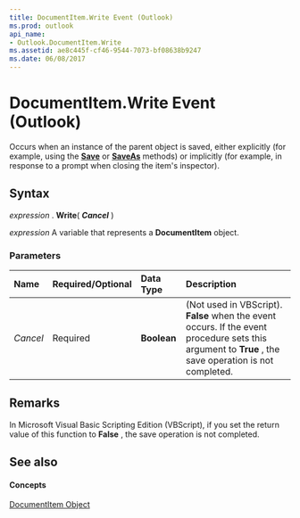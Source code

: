 ```yaml
---
title: DocumentItem.Write Event (Outlook)
ms.prod: outlook
api_name:
- Outlook.DocumentItem.Write
ms.assetid: ae8c445f-cf46-9544-7073-bf08638b9247
ms.date: 06/08/2017
---
```



# DocumentItem.Write Event (Outlook)

Occurs when an instance of the parent object is saved, either explicitly (for example, using the  **[Save](Outlook.DocumentItem.Save.md)** or **[SaveAs](Outlook.DocumentItem.SaveAs.md)** methods) or implicitly (for example, in response to a prompt when closing the item's inspector).


## Syntax

 _expression_ . **Write**( **_Cancel_** )

 _expression_ A variable that represents a **DocumentItem** object.


### Parameters



|**Name**|**Required/Optional**|**Data Type**|**Description**|
|:-----|:-----|:-----|:-----|
| _Cancel_|Required| **Boolean**| (Not used in VBScript). **False** when the event occurs. If the event procedure sets this argument to **True** , the save operation is not completed.|

## Remarks

In Microsoft Visual Basic Scripting Edition (VBScript), if you set the return value of this function to  **False** , the save operation is not completed.


## See also


#### Concepts


[DocumentItem Object](Outlook.DocumentItem.md)

